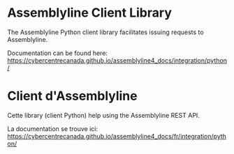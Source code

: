 # Assemblyline Client Library

The Assemblyline Python client library facilitates issuing requests to Assemblyline.

Documentation can be found here: https://cybercentrecanada.github.io/assemblyline4_docs/integration/python/

# Client d'Assemblyline

Cette library (client Python) help using the Assemblyline REST API.

La documentation se trouve ici: https://cybercentrecanada.github.io/assemblyline4_docs/fr/integration/python/
